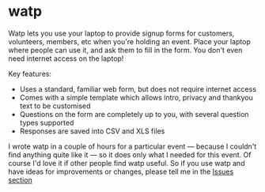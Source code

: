 watp
=======

Watp lets you use your laptop to provide signup forms for customers, volunteers, members, etc when you're holding an event. Place your laptop where people can use it, and ask them to fill in the form. You don't even need internet access on the laptop!

Key features:
* Uses a standard, familiar web form, but does not require internet access
* Comes with a simple template which allows intro, privacy and thankyou text to be customised
* Questions on the form are completely up to you, with several question types supported
* Responses are saved into CSV and XLS files

I wrote watp in a couple of hours for a particular event — because I couldn't find anything quite like it — so it does only what I needed for this event. Of course I'd love it if other people find watp useful. So if you use watp and have ideas for improvements or changes, please tell me in the [Issues section](https://github.com/gtch/watp/issues)
